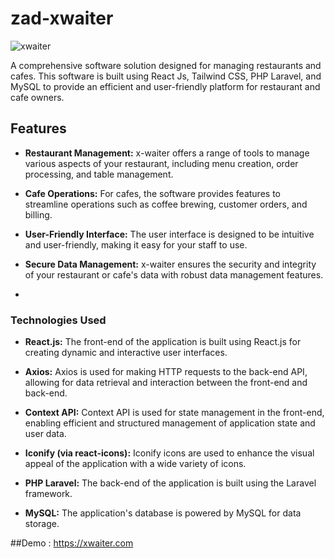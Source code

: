 # zad-xwaiter
![xwaiter](https://github.com/abdallahMoussa/zad-xwaiter/assets/55410420/a6570ac4-695b-4ee4-bc87-e9c3361afd62)

A comprehensive software solution designed for managing restaurants and cafes. This software is built using React Js, Tailwind CSS, PHP Laravel, and MySQL to provide an efficient and user-friendly platform for restaurant and cafe owners.

## Features

- **Restaurant Management:** x-waiter offers a range of tools to manage various aspects of your restaurant, including menu creation, order processing, and table management.

- **Cafe Operations:** For cafes, the software provides features to streamline operations such as coffee brewing, customer orders, and billing.

- **User-Friendly Interface:** The user interface is designed to be intuitive and user-friendly, making it easy for your staff to use.

- **Secure Data Management:** x-waiter ensures the security and integrity of your restaurant or cafe's data with robust data management features.

- 
### Technologies Used

- **React.js:** The front-end of the application is built using React.js for creating dynamic and interactive user interfaces.
- **Axios:** Axios is used for making HTTP requests to the back-end API, allowing for data retrieval and interaction between the front-end and back-end.
- **Context API:** Context API is used for state management in the front-end, enabling efficient and structured management of application state and user data.
- **Iconify (via react-icons):** Iconify icons are used to enhance the visual appeal of the application with a wide variety of icons.

- **PHP Laravel:** The back-end of the application is built using the Laravel framework.
- **MySQL:** The application's database is powered by MySQL for data storage.

##Demo : https://xwaiter.com
